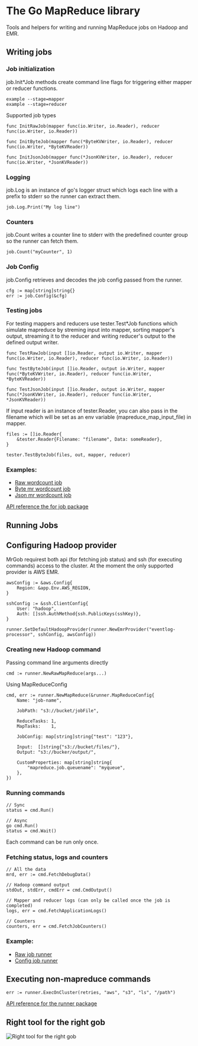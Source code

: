 # The Go MapReduce library

Tools and helpers for writing and running MapReduce jobs on Hadoop and EMR.

## Writing jobs

### Job initialization

job.Init\*Job methods create command line flags for triggering either mapper or reducer functions.

    example --stage=mapper
    example --stage=reducer

Supported job types

    func InitRawJob(mapper func(io.Writer, io.Reader), reducer func(io.Writer, io.Reader))

    func InitByteJob(mapper func(*ByteKVWriter, io.Reader), reducer func(io.Writer, *ByteKVReader))

    func InitJsonJob(mapper func(*JsonKVWriter, io.Reader), reducer func(io.Writer, *JsonKVReader))

### Logging

job.Log is an instance of go's logger struct which logs each line with a prefix to stderr so the runner can extract them.

    job.Log.Print("My log line")

### Counters

job.Count writes a counter line to stderr with the predefined counter group so the runner can fetch them.

    job.Count("myCounter", 1)

### Job Config

job.Config retrieves and decodes the job config passed from the runner.

    cfg := map[string]string{}
    err := job.Config(&cfg)

### Testing jobs

For testing mappers and reducers use tester.Test\*Job functions which simulate mapreduce by streming input into mapper, sorting mapper's output, streaming it to the reducer and writing reducer's output to the defined output writer.

    func TestRawJob(input []io.Reader, output io.Writer, mapper func(io.Writer, io.Reader), reducer func(io.Writer, io.Reader))

    func TestByteJob(input []io.Reader, output io.Writer, mapper func(*ByteKVWriter, io.Reader), reducer func(io.Writer, *ByteKVReader))

    func TestJsonJob(input []io.Reader, output io.Writer, mapper func(*JsonKVWriter, io.Reader), reducer func(io.Writer, *JsonKVReader))

If input reader is an instance of tester.Reader, you can also pass in the filename which will be set as an env variable (mapreduce_map_input_file) in mapper.

	files := []io.Reader{
		&tester.Reader{Filename: "filename", Data: someReader},
	}

	tester.TestByteJob(files, out, mapper, reducer)


### Examples:

- [Raw wordcount job](https://github.com/Zemanta/mrgob/blob/master/_examples/wordcount_raw/wordcount.go)
- [Byte mr wordcount job](https://github.com/Zemanta/mrgob/blob/master/_examples/wordcount_byte/wordcount.go)
- [Json mr wordcount job](https://github.com/Zemanta/mrgob/blob/master/_examples/wordcount_json/wordcount.go)


[API reference the for job package](https://github.com/Zemanta/mrgob/blob/master/job/README.md)

## Running Jobs

## Configuring Hadoop provider

MrGob requirest both api (for fetching job status) and ssh (for executing commands) access to the cluster. At the moment the only supported provider is AWS EMR.

	awsConfig := &aws.Config{
		Region: &app.Env.AWS_REGION,
	}

	sshConfig := &ssh.ClientConfig{
		User: "hadoop",
		Auth: []ssh.AuthMethod{ssh.PublicKeys(sshKey)},
	}

	runner.SetDefaultHadoopProvider(runner.NewEmrProvider("eventlog-processor", sshConfig, awsConfig))

### Creating new Hadoop command

Passing command line arguments directly

	cmd := runner.NewRawMapReduce(args...)


Using MapReduceConfig

	cmd, err := runner.NewMapReduce(&runner.MapReduceConfig{
		Name: "job-name",

		JobPath: "s3://bucket/jobFile",

		ReduceTasks: 1,
		MapTasks:    1,

        JobConfig: map[string]string{"test": "123"},

		Input:  []string{"s3://bucket/files/"},
		Output: "s3://bucker/output/",

		CustomProperties: map[string]string{
			"mapreduce.job.queuename": "myqueue",
		},
	})


### Running commands

    // Sync
    status = cmd.Run()

    // Async
    go cmd.Run()
    status = cmd.Wait()

Each command can be run only once.

### Fetching status, logs and counters

    // All the data
    mrd, err := cmd.FetchDebugData()

    // Hadoop command output
	stdOut, stdErr, cmdErr = cmd.CmdOutput()

    // Mapper and reducer logs (can only be called once the job is completed)
	logs, err = cmd.FetchApplicationLogs()

    // Counters
	counters, err = cmd.FetchJobCounters()

### Example:

- [Raw job runner](https://github.com/Zemanta/mrgob/blob/master/_examples/run_raw/run.go)
- [Config job runner](https://github.com/Zemanta/mrgob/blob/master/_examples/run/run.go)

## Executing non-mapreduce commands

	err := runner.ExecOnCluster(retries, "aws", "s3", "ls", "/path")

[API reference for the runner package](https://github.com/Zemanta/mrgob/blob/master/runner/README.md)


## Right tool for the right gob

![Right tool for the right gob](https://media.giphy.com/media/iJWULINtShOnK/giphy.gif)
